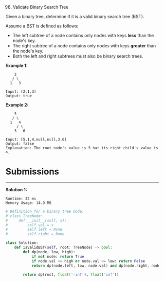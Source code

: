 98. Validate Binary Search Tree

Given a binary tree, determine if it is a valid binary search tree (BST).

Assume a BST is defined as follows:

* The left subtree of a node contains only nodes with keys **less** than the node's key.
* The right subtree of a node contains only nodes with keys **greater** than the node's key.
* Both the left and right subtrees must also be binary search trees.
 

**Example 1:**
```
    2
   / \
  1   3

Input: [2,1,3]
Output: true
```

**Example 2:**
```
    5
   / \
  1   4
     / \
    3   6

Input: [5,1,4,null,null,3,6]
Output: false
Explanation: The root node's value is 5 but its right child's value is 4.
```

# Submissions
---
**Solution 1:**
```
Runtime: 32 ms
Memory Usage: 14.9 MB
```
```python
# Definition for a binary tree node.
# class TreeNode:
#     def __init__(self, x):
#         self.val = x
#         self.left = None
#         self.right = None

class Solution:
    def isValidBST(self, root: TreeNode) -> bool:
        def dp(node, low, high):    
            if not node: return True       
            if node.val >= high or node.val <= low: return False      
            return dp(node.left, low, node.val) and dp(node.right, node.val, high)
            
        return dp(root, float('-inf'), float('inf'))
```